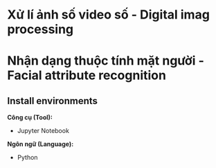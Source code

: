 # Xử lí ảnh số video số - Digital imag processing
# Nhận dạng thuộc tính mặt người - Facial attribute recognition
## Install environments
**Công cụ (Tool):**<br>
* Jupyter Notebook

**Ngôn ngữ (Language):**<br>
* Python
